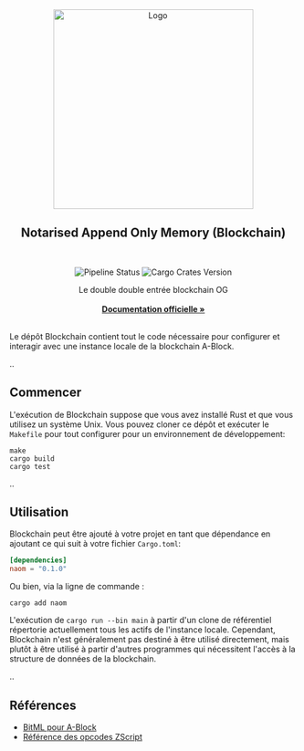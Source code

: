<div align="center">
  <a>
    <img src="https://github.com/ABlockOfficial/Chain/blob/develop/assets/hero.svg" alt="Logo" style="width: 350px">
  </a>

  <h2 align="center">Notarised Append Only Memory (Blockchain)</h2> <div style="height:30px"></div>

  <div>
  <img src="https://img.shields.io/github/actions/workflow/status/ABlockOfficial/Chain/rust.yml" alt="Pipeline Status" style="display:inline-block"/>

  <img src="https://img.shields.io/crates/v/naom" alt="Cargo Crates Version" style="display:inline-block" />
  </div>

  <p align="center">
    Le double double entrée blockchain OG
    <br />
    <br />
    <a href="https://zenotta.io"><strong>Documentation officielle »</strong></a>
    <br />
    <br />
  </p>
</div>

Le dépôt Blockchain contient tout le code nécessaire pour configurer et interagir avec une instance locale de la blockchain A-Block.

..

## Commencer

L'exécution de Blockchain suppose que vous avez installé Rust et que vous utilisez un système Unix. Vous pouvez cloner ce dépôt et exécuter le `Makefile` pour tout configurer pour un environnement de développement:

```
make
cargo build
cargo test
```

..

## Utilisation

Blockchain peut être ajouté à votre projet en tant que dépendance en ajoutant ce qui suit à votre fichier `Cargo.toml`:

```toml
[dependencies]
naom = "0.1.0"
```

Ou bien, via la ligne de commande :

```
cargo add naom
```

L'exécution de `cargo run --bin main` à partir d'un clone de référentiel répertorie actuellement tous les actifs de l'instance locale. Cependant, Blockchain n'est généralement pas destiné à être utilisé directement, mais plutôt à être utilisé à partir d'autres programmes qui nécessitent l'accès à la structure de données de la blockchain.

..

## Références

- [BitML pour A-Block](https://github.com/ABlockOfficial/Chain/blob/main/docs/BitML_for_Zenotta.pdf)
- [Référence des opcodes ZScript](https://github.com/ABlockOfficial/Chain/blob/main/docs/ZScript_Opcodes_Reference.pdf)